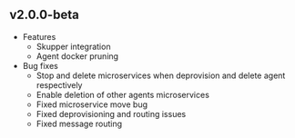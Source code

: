## v2.0.0-beta
* Features
    * Skupper integration 
    * Agent docker pruning
* Bug fixes
    * Stop and delete microservices when deprovision and delete agent respectively
    * Enable deletion of other agents microservices
    * Fixed microservice move bug
    * Fixed deprovisioning and routing issues
    * Fixed message routing